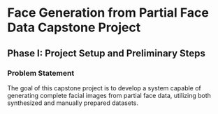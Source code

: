 # Face Generation from Partial Face Data Capstone Project

## Phase I: Project Setup and Preliminary Steps

### Problem Statement
The goal of this capstone project is to develop a system capable of generating complete facial images from partial face data, utilizing both synthesized and manually prepared datasets.






